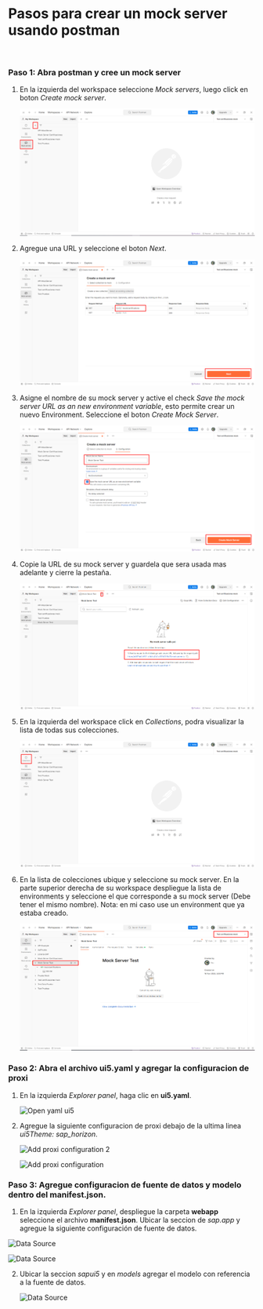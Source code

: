 # Pasos para crear un mock server usando postman

<br>

### Paso 1: Abra postman y cree un mock server

1. En la izquierda del workspace seleccione *Mock servers*, luego click en boton *Create mock server*.

   ![Create mock server](img3/n01-create-mock-server.png)
   

2. Agregue una URL y seleccione el boton *Next*. 

   ![Add url](img3/n02-name-request.png)

3. Asigne el nombre de su mock server y active el check *Save the mock server URL as an new environment variable*, esto permite crear un nuevo Environment. Seleccione el boton *Create Mock Server*.

   ![Add name mock server](img3/n03-name-mock-server.png)

4. Copie la URL de su mock server y guardela que sera usada mas adelante y cierre la pestaña.

   ![Copy url](img3/n04-url-environment.png)

5. En la izquierda del workspace click en *Collections*, podra visualizar la lista de todas sus colecciones.

    ![Copy url](img3/n05-select-collection.png)

6.  En la lista de colecciones ubique y seleccione su mock server. En la parte superior derecha de su workspace despliegue la lista de environments y seleccione
    el que corresponde a su mock server (Debe tener el mismo nombre). Nota: en mi caso use un environment que ya estaba creado.

    ![Copy url](img3/n06-select-environment.png)

   

### Paso 2: Abra el archivo ui5.yaml y agregar la configuracion de proxi

1. En la izquierda *Explorer panel*, haga clic en **ui5.yaml**.
   
   ![Open yaml ui5](img/n04-open-ui5-yaml-file.png)

2. Agregue la siguiente configuracion de proxi debajo de la ultima linea *ui5Theme: sap_horizon*.
   
   ![Add proxi configuration 2 ](img/n05-proxy-config-cod.png)
     
   ![Add proxi configuration ](img/n05-proxy-configuration.png)

### Paso 3: Agregue configuracion de fuente de datos y modelo dentro del manifest.json.
   
1.  En la izquierda *Explorer panel*, despliegue la carpeta **webapp** seleccione el archivo **manifest.json**. Ubicar la seccion de *sap.app* y agregue la siguiente configuración de fuente de datos.
   
   ![Data Source](img/n08-data-source.png)

   ![Data Source](img/n06-data-source-configuration.png)

2. Ubicar la seccion *sapui5* y en *models* agregar el modelo con referencia a la fuente de datos.

   ![Data Source](img/n07-add-a-model.png)
